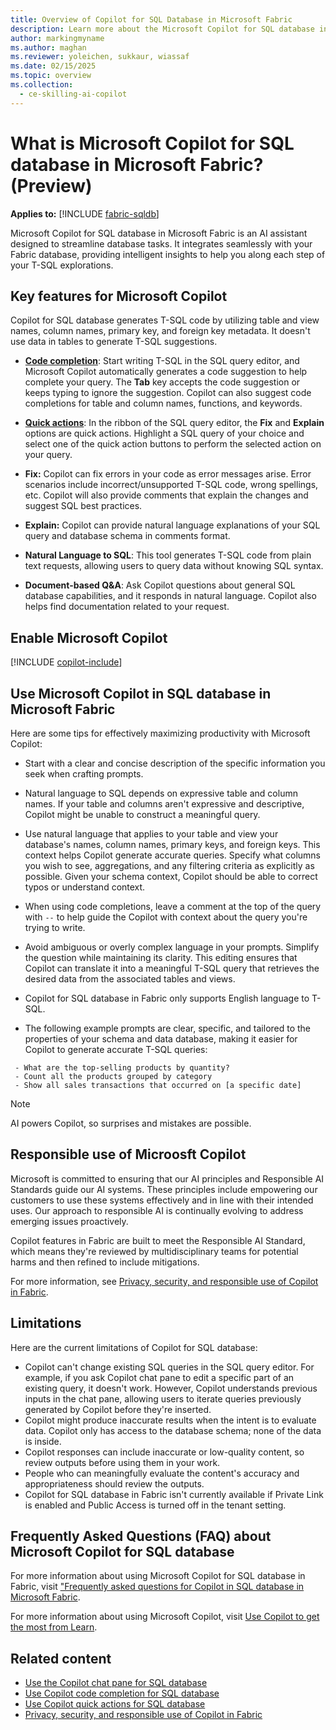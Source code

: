 ```yaml
---
title: Overview of Copilot for SQL Database in Microsoft Fabric
description: Learn more about the Microsoft Copilot for SQL database in Microsoft Fabric, an AI assistant designed to streamline your database tasks.
author: markingmyname
ms.author: maghan
ms.reviewer: yoleichen, sukkaur, wiassaf
ms.date: 02/15/2025
ms.topic: overview
ms.collection:
  - ce-skilling-ai-copilot
---
```


# What is Microsoft Copilot for SQL database in Microsoft Fabric? (Preview)

**Applies to:** [!INCLUDE [fabric-sqldb](../includes/applies-to-version/fabric-sqldb.md)]

Microsoft Copilot for SQL database in Microsoft Fabric is an AI assistant designed to streamline database tasks. It integrates seamlessly with your Fabric database, providing intelligent insights to help you along each step of your T-SQL explorations.

## Key features for Microsoft Copilot

Copilot for SQL database generates T-SQL code by utilizing table and view names, column names, primary key, and foreign key metadata. It doesn't use data in tables to generate T-SQL suggestions.

- [**Code completion**](copilot-code-completion.md): Start writing T-SQL in the SQL query editor, and Microsoft Copilot automatically generates a code suggestion to help complete your query. The **Tab** key accepts the code suggestion or keeps typing to ignore the suggestion. Copilot can also suggest code completions for table and column names, functions, and keywords.

- **[Quick actions](copilot-quick-actions.md)**: In the ribbon of the SQL query editor, the **Fix** and **Explain** options are quick actions. Highlight a SQL query of your choice and select one of the quick action buttons to perform the selected action on your query.

- **Fix:** Copilot can fix errors in your code as error messages arise. Error scenarios include incorrect/unsupported T-SQL code, wrong spellings, etc. Copilot will also provide comments that explain the changes and suggest SQL best practices.

- **Explain:** Copilot can provide natural language explanations of your SQL query and database schema in comments format.

- **Natural Language to SQL**: This tool generates T-SQL code from plain text requests, allowing users to query data without knowing SQL syntax.

- **Document-based Q&A**: Ask Copilot questions about general SQL database capabilities, and it responds in natural language. Copilot also helps find documentation related to your request.

## Enable Microsoft Copilot

[!INCLUDE [copilot-include](../../includes/copilot-include.md)]

## Use Microsoft Copilot in SQL database in Microsoft Fabric

Here are some tips for effectively maximizing productivity with Microsoft Copilot:

- Start with a clear and concise description of the specific information you seek when crafting prompts.

- Natural language to SQL depends on expressive table and column names. If your table and columns aren't expressive and descriptive, Copilot might be unable to construct a meaningful query.

- Use natural language that applies to your table and view your database's names, column names, primary keys, and foreign keys. This context helps Copilot generate accurate queries. Specify what columns you wish to see, aggregations, and any filtering criteria as explicitly as possible. Given your schema context, Copilot should be able to correct typos or understand context.

- When using code completions, leave a comment at the top of the query with `--` to help guide the Copilot with context about the query you're trying to write.

- Avoid ambiguous or overly complex language in your prompts. Simplify the question while maintaining its clarity. This editing ensures that Copilot can translate it into a meaningful T-SQL query that retrieves the desired data from the associated tables and views.

- Copilot for SQL database in Fabric only supports English language to T-SQL.

- The following example prompts are clear, specific, and tailored to the properties of your schema and data database, making it easier for Copilot to generate accurate T-SQL queries:

```copilot-prompt
 - What are the top-selling products by quantity?
 - Count all the products grouped by category
 - Show all sales transactions that occurred on [a specific date]
 ```

  > [!NOTE]
  > AI powers Copilot, so surprises and mistakes are possible.

## Responsible use of Microosft Copilot

Microsoft is committed to ensuring that our AI principles and Responsible AI Standards guide our AI systems. These principles include empowering our customers to use these systems effectively and in line with their intended uses. Our approach to responsible AI is continually evolving to address emerging issues proactively.

Copilot features in Fabric are built to meet the Responsible AI Standard, which means they're reviewed by multidisciplinary teams for potential harms and then refined to include mitigations.

For more information, see [Privacy, security, and responsible use of Copilot in Fabric](../../fundamentals/copilot-privacy-security.md).

## Limitations

Here are the current limitations of Copilot for SQL database:

- Copilot can't change existing SQL queries in the SQL query editor. For example, if you ask Copilot chat pane to edit a specific part of an existing query, it doesn't work. However, Copilot understands previous inputs in the chat pane, allowing users to iterate queries previously generated by Copilot before they're inserted.
- Copilot might produce inaccurate results when the intent is to evaluate data. Copilot only has access to the database schema; none of the data is inside.
- Copilot responses can include inaccurate or low-quality content, so review outputs before using them in your work.
- People who can meaningfully evaluate the content's accuracy and appropriateness should review the outputs.
- Copilot for SQL database in Fabric isn't currently available if Private Link is enabled and Public Access is turned off in the tenant setting.

## Frequently Asked Questions (FAQ) about Microsoft Copilot for SQL database

For more information about using Microsoft Copilot for SQL database in Fabric, visit ["Frequently asked questions for Copilot in SQL database in Microsoft Fabric](copilot-faq.yml).

For more information about using Microsoft Copilot, visit [Use Copilot to get the most from Learn](https://review.learn.microsoft.com/copilot/roadmap/use-copilot-to-get-the-most-from-learn?branch=pr-en-us-474).

## Related content

- [Use the Copilot chat pane for SQL database](copilot-chat-pane.md)
- [Use Copilot code completion for SQL database](copilot-code-completion.md)
- [Use Copilot quick actions for SQL database](copilot-quick-actions.md)
- [Privacy, security, and responsible use of Copilot in Fabric](../../fundamentals/copilot-privacy-security.md)
